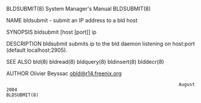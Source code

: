 BLDSUBMIT(8)                                                  System Manager's Manual                                                 BLDSUBMIT(8)

NAME
       bldsubmit - submit an IP address to a bld host

SYNOPSIS
       bldsubmit [host [port]] ip

DESCRIPTION
       bldsubmit submits ip to the bld daemon listening on host:port (default localhost:2905).

SEE ALSO
       bld(8) bldread(8) bldquery(8) bldinsert(8) blddecr(8)

AUTHOR
       Olivier Beyssac <obld@r14.freenix.org>

                                                                    August 2004                                                       BLDSUBMIT(8)
